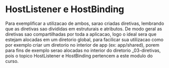 # HostListener e HostBinding

Para exemplificar a utilizacao de ambos, sarao criadas diretivas, lembrando que as diretivas sao divididas em estruturais e atributos. De modo geral as diretivas sao compartilhadas por toda a aplicacao, logo o ideal sera que estejam alocadas em um diretorio global, para facilicar sua utilizacao como por exemplo criar um diretorio no interior de app (ex: app/shared), porem para fins de exemplo serao alocadas no interior do diretorio _03-diretivas, pois o topico HostListener e HostBinding pertencem a este modulo do curso.

